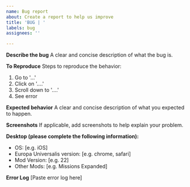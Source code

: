 ```yaml
---
name: Bug report
about: Create a report to help us improve
title: 'BUG | '
labels: bug
assignees: ''

---
```


**Describe the bug**
A clear and concise description of what the bug is.

**To Reproduce**
Steps to reproduce the behavior:
1. Go to '...'
2. Click on '....'
3. Scroll down to '....'
4. See error

**Expected behavior**
A clear and concise description of what you expected to happen.

**Screenshots**
If applicable, add screenshots to help explain your problem.

**Desktop (please complete the following information):**
 - OS: [e.g. iOS]
 - Europa Universalis version: [e.g. chrome, safari]
 - Mod Version: [e.g. 22]
 - Other Mods: [e.g. Missions Expanded]


**Error Log**
[Paste error log here]
